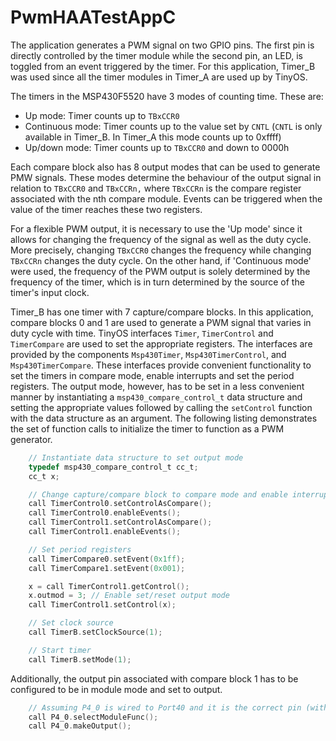 # PwmHAATestAppC
The application generates a PWM signal on two GPIO pins. The first pin is directly controlled by the timer module while
the second pin, an LED, is toggled from an event triggered by the timer. For this application, Timer_B was used since
all the timer modules in Timer_A are used up by TinyOS.

The timers in the MSP430F5520 have 3 modes of counting time. These are:

 * Up mode: Timer counts up to ``TBxCCR0``
 * Continuous mode: Timer counts up to the value set by ``CNTL`` (``CNTL`` is only available in Timer_B. In Timer_A this
   mode counts up to 0xffff)
 * Up/down mode: Timer counts up to ``TBxCCR0`` and down to 0000h

Each compare block also has 8 output modes that can be used to generate PMW signals. These modes determine the behaviour
of the output signal in relation to ``TBxCCR0`` and ``TBxCCRn,`` where ``TBxCCRn`` is the compare register associated
with the nth compare module. Events can be triggered when the value of the timer reaches these two registers.

For a flexible PWM output, it is necessary to use the 'Up mode' since it allows for changing the frequency of the signal
as well as the duty cycle. More precisely, changing ``TBxCCR0`` changes the frequency while changing ``TBxCCRn`` changes
the duty cycle. On the other hand, if 'Continuous mode' were used, the frequency of the PWM output is solely determined
by the frequency of the timer, which is in turn determined by the source of the timer's input clock.

Timer_B has one timer with 7 capture/compare blocks. In this application, compare blocks 0 and 1 are used to generate a
PWM signal that varies in duty cycle with time. TinyOS interfaces ``Timer``, ``TimerControl`` and ``TimerCompare`` are
used to set the appropriate registers. The interfaces are provided by the components ``Msp430Timer``, ``Msp430TimerControl``,
and ``Msp430TimerCompare``. These interfaces provide convenient functionality to set the timers in compare mode, enable
interrupts and set the period registers. The output mode, however, has to be set in a less convenient manner by
instantiating a ``msp430_compare_control_t`` data structure and setting the appropriate values followed by calling the
``setControl`` function with the data structure as an argument. The following listing demonstrates the set of function
calls to initialize the timer to function as a PWM generator.

```c
    // Instantiate data structure to set output mode
    typedef msp430_compare_control_t cc_t;
    cc_t x;

    // Change capture/compare block to compare mode and enable interrupts
    call TimerControl0.setControlAsCompare();
    call TimerControl0.enableEvents();
    call TimerControl1.setControlAsCompare();
    call TimerControl1.enableEvents();

    // Set period registers
    call TimerCompare0.setEvent(0x1ff);
    call TimerCompare1.setEvent(0x001);

    x = call TimerControl1.getControl();
    x.outmod = 3; // Enable set/reset output mode
    call TimerControl1.setControl(x);

    // Set clock source
    call TimerB.setClockSource(1);

    // Start timer
    call TimerB.setMode(1);
```

Additionally, the output pin associated with compare block 1 has to be configured to be in module mode and set to
output.

```c
    // Assuming P4_0 is wired to Port40 and it is the correct pin (with a compare peripheral)
    call P4_0.selectModuleFunc();
    call P4_0.makeOutput();
```
